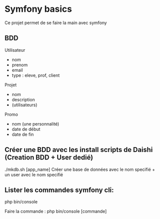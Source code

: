 # Symfony basics

Ce projet permet de se faire la main avec symfony

## BDD 

Utilisateur 
- nom 
- prenom 
- email
- type : eleve, prof, client 

Projet
- nom
- description
- (utilisateurs) 

Promo
- nom (une personnalité)
- date de début
- date de fin

## Créer une BDD avec les install scripts de Daishi (Creation BDD + User dedié)

./mkdb.sh [app_name]
Créer une base de données avec le nom specifié + un user avec le nom specifié


## Lister les commandes symfony cli: 

php bin/console 

Faire la commande :
php bin/console [commande]